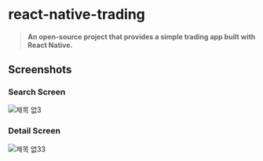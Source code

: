 # react-native-trading

> #### An open-source project that provides a simple trading app built with React Native.

## Screenshots
### Search Screen
![제목 없3](https://user-images.githubusercontent.com/39031723/219944652-26a09703-b635-4124-869d-9b87d6bde1b1.png)
### Detail Screen
![제목 없33](https://user-images.githubusercontent.com/39031723/219944657-27b7091c-ffff-4f66-a480-368bbc05dbf8.png)
